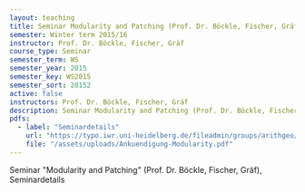 ```yaml
---
layout: teaching
title: Seminar Modularity and Patching (Prof. Dr. Böckle, Fischer, Gräf), Seminardetails
semester: Winter term 2015/16
instructor: Prof. Dr. Böckle, Fischer, Gräf
course_type: Seminar
semester_term: WS
semester_year: 2015
semester_key: WS2015
semester_sort: 20152
active: false
instructors: Prof. Dr. Böckle, Fischer, Gräf
description: Seminar Modularity and Patching (Prof. Dr. Böckle, Fischer, Gräf), Seminardetails
pdfs:
  - label: "Seminardetails"
    url: "https://typo.iwr.uni-heidelberg.de/fileadmin/groups/arithgeo/templates/data/Seminare/Ankuendigung-Modularity.pdf"
    file: "/assets/uploads/Ankuendigung-Modularity.pdf"
---
```


Seminar "Modularity and Patching" (Prof. Dr. Böckle, Fischer, Gräf), Seminardetails

